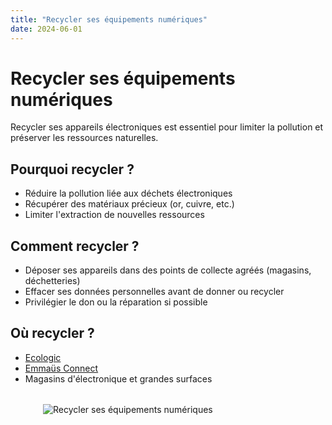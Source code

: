 ```yaml
---
title: "Recycler ses équipements numériques"
date: 2024-06-01
---
```


# Recycler ses équipements numériques

Recycler ses appareils électroniques est essentiel pour limiter la pollution et préserver les ressources naturelles.

## Pourquoi recycler ?
- Réduire la pollution liée aux déchets électroniques
- Récupérer des matériaux précieux (or, cuivre, etc.)
- Limiter l'extraction de nouvelles ressources

## Comment recycler ?
- Déposer ses appareils dans des points de collecte agréés (magasins, déchetteries)
- Effacer ses données personnelles avant de donner ou recycler
- Privilégier le don ou la réparation si possible

## Où recycler ?
- [Ecologic](https://www.ecologic-france.com/)
- [Emmaüs Connect](https://emmaus-connect.org/)
- Magasins d'électronique et grandes surfaces

<div class="recyclage-visuel">
  <img src="/images/recyclage.png" alt="Recycler ses équipements numériques" style="max-width:400px; margin:2rem auto; display:block;"/>
</div> 